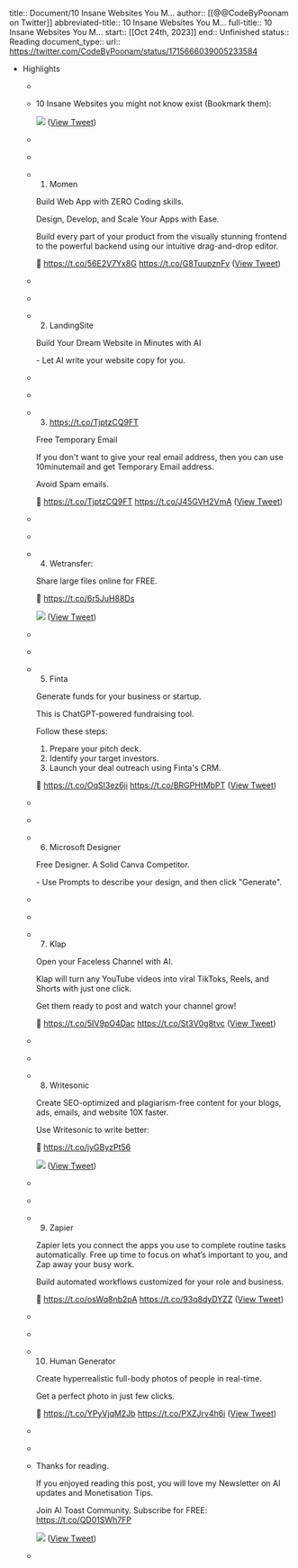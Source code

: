 title:: Document/10 Insane Websites You M...
author:: [[@@CodeByPoonam on Twitter]]
abbreviated-title:: 10 Insane Websites You M... 
full-title:: 10 Insane Websites You M...
start:: [[Oct 24th, 2023]]
end:: Unfinished
status:: Reading
document_type:: 
url:: https://twitter.com/CodeByPoonam/status/1715666039005233584

- Highlights
	- ```md
	- 10 Insane Websites you might not know exist (Bookmark them): 
	  
	  ![](https://pbs.twimg.com/media/F89FKrwaUAAXBum.jpg) ([View Tweet](https://twitter.com/CodeByPoonam/status/1715666039005233584))
	- ```
	- ```md
	- 1. Momen
	  
	  Build Web App with ZERO Coding skills.
	  
	  Design, Develop, and Scale Your Apps with Ease.
	  
	  Build every part of your product from the visually stunning frontend to the powerful backend using our intuitive drag-and-drop editor.
	  
	  🔗 https://t.co/56E2V7Yx8G https://t.co/G8TuupznFv ([View Tweet](https://twitter.com/CodeByPoonam/status/1715666084760875439))
	- ```
	- ```md
	- 2. LandingSite
	  
	  Build Your Dream Website in Minutes with AI
	  
	  \- Let AI write your website copy for you.
	- ```
	- ```md
	- 3. https://t.co/TjptzCQ9FT
	  
	  Free Temporary Email
	  
	  If you don't want to give your real email address, then you can use 10minutemail and get Temporary Email address.
	  
	  Avoid Spam emails.
	  
	  🔗 https://t.co/TjptzCQ9FT https://t.co/J45GVH2VmA ([View Tweet](https://twitter.com/CodeByPoonam/status/1715666232085532765))
	- ```
	- ```md
	- 4. Wetransfer:
	  
	  Share large files online for FREE.
	  
	  🔗 https://t.co/6r5JuH88Ds 
	  
	  ![](https://pbs.twimg.com/media/F89FW9Na8AADkpD.jpg) ([View Tweet](https://twitter.com/CodeByPoonam/status/1715666255716503596))
	- ```
	- ```md
	- 5. Finta
	  
	  Generate funds for your business or startup.
	  
	  This is ChatGPT-powered fundraising tool.
	  
	  Follow these steps:
	  1. Prepare your pitch deck.
	  2. Identify your target investors.
	  3. Launch your deal outreach using Finta's CRM.
	  
	  🔗 https://t.co/OqSI3ez6ji https://t.co/BRGPHtMbPT ([View Tweet](https://twitter.com/CodeByPoonam/status/1715666400583499963))
	- ```
	- ```md
	- 6. Microsoft Designer
	  
	  Free Designer. A Solid Canva Competitor.
	  
	  \- Use Prompts to describe your design, and then click "Generate".
	- ```
	- ```md
	- 7. Klap
	  
	  Open your Faceless Channel with AI.
	  
	  Klap will turn any YouTube videos into viral TikToks, Reels, and Shorts with just one click.
	  
	  Get them ready to post and watch your channel grow!
	  
	  🔗 https://t.co/5IV9pO4Dac https://t.co/St3V0g8tvc ([View Tweet](https://twitter.com/CodeByPoonam/status/1715666545123455382))
	- ```
	- ```md
	- 8. Writesonic
	  
	  Create SEO-optimized and plagiarism-free content
	  for your blogs, ads, emails, and website 10X faster.
	  
	  Use Writesonic to write better:
	  
	  🔗 https://t.co/jyGByzPt56 
	  
	  ![](https://pbs.twimg.com/media/F89Fo0FbkAAheGx.jpg) ([View Tweet](https://twitter.com/CodeByPoonam/status/1715666555508535710))
	- ```
	- ```md
	- 9. Zapier
	  
	  Zapier lets you connect the apps you use to complete routine tasks automatically. Free up time to focus on what’s important to you, and Zap away your busy work.
	  
	  Build automated workflows customized for your role and business.
	  
	  🔗 https://t.co/osWq8nb2pA https://t.co/93q8dyDYZZ ([View Tweet](https://twitter.com/CodeByPoonam/status/1715666593156567385))
	- ```
	- ```md
	- 10. Human Generator
	  
	  Create hyperrealistic full-body photos of people in real-time.
	  
	  Get a perfect photo in just few clicks.
	  
	  🔗 https://t.co/YPyVjqM2Jb https://t.co/PXZJrv4h6i ([View Tweet](https://twitter.com/CodeByPoonam/status/1715666641802195357))
	- ```
	- ```md
	- Thanks for reading.
	  
	  If you enjoyed reading this post, you will love my Newsletter on AI updates and Monetisation Tips.
	  
	  Join AI Toast Community. Subscribe for FREE:
	  https://t.co/QD01SWh7FP 
	  
	  ![](https://pbs.twimg.com/media/F89FugqaYAAsQ0h.png) ([View Tweet](https://twitter.com/CodeByPoonam/status/1715666654888407432))
	- ```